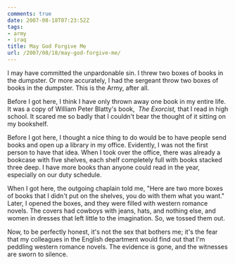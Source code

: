 ```yaml
---
comments: true
date: 2007-08-18T07:23:52Z
tags:
- army
- iraq
title: May God Forgive Me
url: /2007/08/18/may-god-forgive-me/
---
```


<p>I may have committed the unpardonable sin. I threw two boxes of books in the dumpster. Or more accurately, I had the sergeant throw two boxes of books in the dumpster. This is the Army, after all.</p>
<p>Before I got here, I think I have only thrown away one book in my entire life. It was a copy of William Peter Blatty's book,  <em>The Exorcist,</em> that I read in high school. It scared me so badly that I couldn't bear the thought of it sitting on my bookshelf.</p>
<p>Before I got here, I thought a nice thing to do would be to have people send books and open up a library in my office. Evidently, I was not the first person to have that idea. When I took over the office, there was already a bookcase with five shelves, each shelf completely full with books stacked three deep. I have more books than anyone could read in the year, especially on our duty schedule.</p>
<p>When I got here, the outgoing chaplain told me, "Here are two more boxes of books that I didn't put on the shelves, you do with them what you want." Later, I opened the boxes, and they were filled with western romance novels. The covers had cowboys with jeans, hats, and nothing else, and women in dresses that left little to the imagination. So, we tossed them out.</p>
<p>Now, to be perfectly honest, it's not the sex that bothers me; it's the fear that my colleagues in the English department would find out that I'm peddling western romance novels. The evidence is gone, and the witnesses are sworn to silence.</p>
